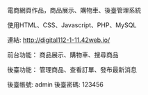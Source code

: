 電商網頁作品，商品展示、購物車、後臺管理系統

使用HTML、CSS、Javascript、PHP、MySQL

連結: http://digital112-1-11.42web.io/

前台功能：
商品展示、購物車、搜尋商品

後臺功能：
管理商品、查看訂單、發布最新消息

後臺帳號: admin
後臺密碼: 123456
